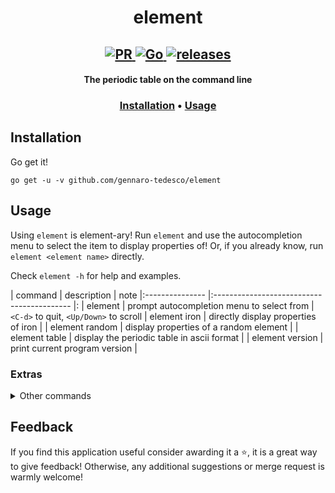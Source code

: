 <h1 align="center">
  element
</h1>

<h2 align="center">
  <a href="#" onclick="return false;">
    <img alt="PR" src="https://img.shields.io/badge/PRs-welcome-brightgreen.svg?style=flat"/>
  </a>
  <a href="https://golang.org/">
    <img alt="Go" src="https://img.shields.io/badge/go-%2300ADD8.svg?&style=flat&logo=go&logoColor=white"/>
  </a>
  <a href="https://github.com/gennaro-tedesco/boilit/releases">
    <img alt="releases" src="https://img.shields.io/github/release/gennaro-tedesco/element"/>
  </a>
</h2>

<h4 align="center">The periodic table on the command line</h4>
<h3 align="center">
  <a href="#Installation">Installation</a> •
  <a href="#Usage">Usage</a>
</h3>

## Installation
Go get it!
```
go get -u -v github.com/gennaro-tedesco/element
```

## Usage
<insert gif>

Using `element` is element-ary! Run `element` and use the autocompletion menu to select the item to display properties of! Or, if you already know, run `element <element name>` directly.

Check `element -h` for help and examples.

| command         | description                                | note
|:--------------- |:------------------------------------------ |:
| element         | prompt autocompletion menu to select from  | `<C-d>` to quit, `<Up/Down>` to scroll
| element iron    | directly display properties of iron        |
| element random  | display properties of a random element     |
| element table   | display the periodic table in ascii format |
| element version | print current program version              |

### Extras
<details>
  <summary>Other commands</summary>

  ```
  element random
  ```
  to show properties of a random element. Use it at shell start-up or as fortune cookie in `cowsay`!

  ```
  element table
  ```
  to display the periodic table in ascii format!

  <img alt="table" src="https://user-images.githubusercontent.com/15387611/115287360-7a862780-a150-11eb-9d6d-99a792d22610.png">
</details>


## Feedback
If you find this application useful consider awarding it a ⭐, it is a great way to give feedback! Otherwise, any additional suggestions or merge request is warmly welcome!

